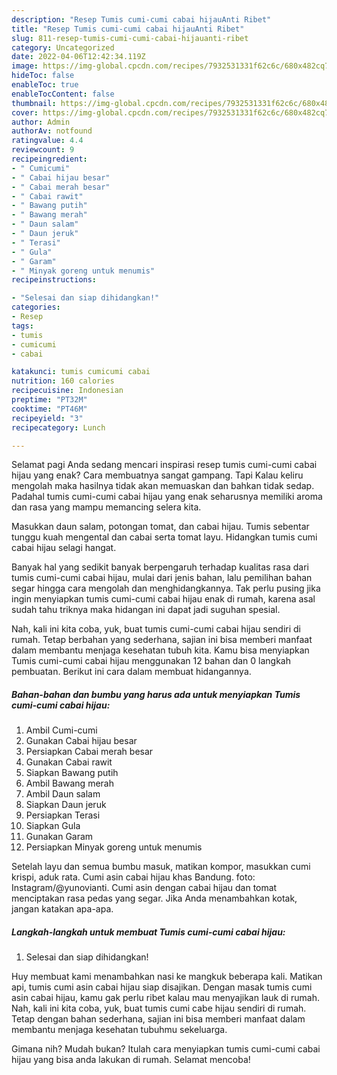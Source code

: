 ```yaml
---
description: "Resep Tumis cumi-cumi cabai hijauAnti Ribet"
title: "Resep Tumis cumi-cumi cabai hijauAnti Ribet"
slug: 811-resep-tumis-cumi-cumi-cabai-hijauanti-ribet
category: Uncategorized
date: 2022-04-06T12:42:34.119Z
image: https://img-global.cpcdn.com/recipes/7932531331f62c6c/680x482cq70/tumis-cumi-cumi-cabai-hijau-foto-resep-utama.jpg
hideToc: false
enableToc: true
enableTocContent: false
thumbnail: https://img-global.cpcdn.com/recipes/7932531331f62c6c/680x482cq70/tumis-cumi-cumi-cabai-hijau-foto-resep-utama.jpg
cover: https://img-global.cpcdn.com/recipes/7932531331f62c6c/680x482cq70/tumis-cumi-cumi-cabai-hijau-foto-resep-utama.jpg
author: Admin
authorAv: notfound
ratingvalue: 4.4
reviewcount: 9
recipeingredient:
- " Cumicumi"
- " Cabai hijau besar"
- " Cabai merah besar"
- " Cabai rawit"
- " Bawang putih"
- " Bawang merah"
- " Daun salam"
- " Daun jeruk"
- " Terasi"
- " Gula"
- " Garam"
- " Minyak goreng untuk menumis"
recipeinstructions:

- "Selesai dan siap dihidangkan!"
categories:
- Resep
tags:
- tumis
- cumicumi
- cabai

katakunci: tumis cumicumi cabai 
nutrition: 160 calories
recipecuisine: Indonesian
preptime: "PT32M"
cooktime: "PT46M"
recipeyield: "3"
recipecategory: Lunch

---
```



Selamat pagi Anda sedang mencari inspirasi resep tumis cumi-cumi cabai hijau yang enak? Cara membuatnya sangat gampang. Tapi Kalau keliru mengolah maka hasilnya tidak akan memuaskan dan bahkan tidak sedap. Padahal tumis cumi-cumi cabai hijau yang enak seharusnya memiliki aroma dan rasa yang mampu memancing selera kita.


Masukkan daun salam, potongan tomat, dan cabai hijau. Tumis sebentar tunggu kuah mengental dan cabai serta tomat layu. Hidangkan tumis cumi cabai hijau selagi hangat.

Banyak hal yang sedikit banyak berpengaruh terhadap kualitas rasa dari tumis cumi-cumi cabai hijau, mulai dari jenis bahan, lalu pemilihan bahan segar hingga cara mengolah dan menghidangkannya. Tak perlu pusing jika ingin menyiapkan tumis cumi-cumi cabai hijau enak di rumah, karena asal sudah tahu triknya maka hidangan ini dapat jadi suguhan spesial.


Nah, kali ini kita coba, yuk, buat tumis cumi-cumi cabai hijau sendiri di rumah. Tetap berbahan yang sederhana, sajian ini bisa memberi manfaat dalam membantu menjaga kesehatan tubuh kita. Kamu bisa menyiapkan Tumis cumi-cumi cabai hijau menggunakan 12 bahan dan 0 langkah pembuatan. Berikut ini cara dalam membuat hidangannya.

<!--inarticleads1-->

##### Bahan-bahan dan bumbu yang harus ada untuk menyiapkan Tumis cumi-cumi cabai hijau:

1. Ambil  Cumi-cumi
1. Gunakan  Cabai hijau besar
1. Persiapkan  Cabai merah besar
1. Gunakan  Cabai rawit
1. Siapkan  Bawang putih
1. Ambil  Bawang merah
1. Ambil  Daun salam
1. Siapkan  Daun jeruk
1. Persiapkan  Terasi
1. Siapkan  Gula
1. Gunakan  Garam
1. Persiapkan  Minyak goreng untuk menumis


Setelah layu dan semua bumbu masuk, matikan kompor, masukkan cumi krispi, aduk rata. Cumi asin cabai hijau khas Bandung. foto: Instagram/@yunovianti. Cumi asin dengan cabai hijau dan tomat menciptakan rasa pedas yang segar. Jika Anda menambahkan kotak, jangan katakan apa-apa. 

<!--inarticleads2-->

##### Langkah-langkah untuk membuat Tumis cumi-cumi cabai hijau:


1. Selesai dan siap dihidangkan!

Huy membuat kami menambahkan nasi ke mangkuk beberapa kali. Matikan api, tumis cumi asin cabai hijau siap disajikan. Dengan masak tumis cumi asin cabai hijau, kamu gak perlu ribet kalau mau menyajikan lauk di rumah. Nah, kali ini kita coba, yuk, buat tumis cumi cabe hijau sendiri di rumah. Tetap dengan bahan sederhana, sajian ini bisa memberi manfaat dalam membantu menjaga kesehatan tubuhmu sekeluarga. 

Gimana nih? Mudah bukan? Itulah cara menyiapkan tumis cumi-cumi cabai hijau yang bisa anda lakukan di rumah. Selamat mencoba!
